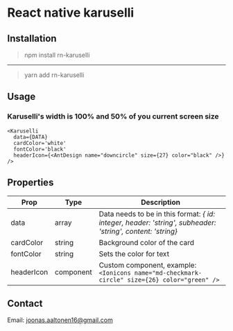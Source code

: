 # **React native karuselli**

## Installation

> npm install rn-karuselli
---
> yarn add rn-karuselli

## Usage

### **Karuselli's width is 100% and 50% of you current screen size**

```
<Karuselli
  data={DATA}
  cardColor='white'
  fontColor='black'
  headerIcon={<AntDesign name="downcircle" size={27} color="black" />}
/>
```

## Properties

| Prop | Type | Description
| ----------- | ----------- | ----------- |
| data | array | Data needs to be in this format: *{ id: integer, header: 'string', subheader: 'string', content: 'string}*
| cardColor | string | Background color of the card
| fontColor | string | Sets the color for text
| headerIcon | component | Custom component, example: `<Ionicons name="md-checkmark-circle" size={26} color="green" />`

## Contact

Email: joonas.aaltonen16@gmail.com